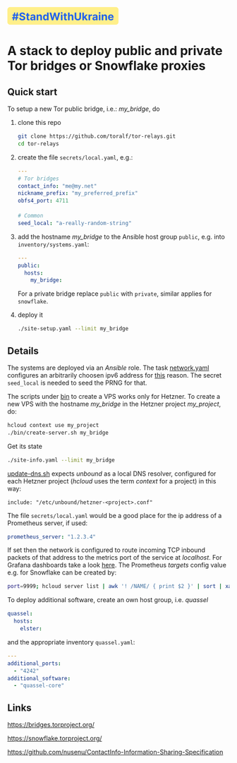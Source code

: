 [![StandWithUkraine](https://raw.githubusercontent.com/vshymanskyy/StandWithUkraine/main/badges/StandWithUkraine.svg)](https://github.com/vshymanskyy/StandWithUkraine/blob/main/docs/README.md)

# A stack to deploy public and private Tor bridges or Snowflake proxies

## Quick start

To setup a new Tor public bridge, i.e.: _my_bridge_, do

1. clone this repo

   ```bash
   git clone https://github.com/toralf/tor-relays.git
   cd tor-relays
   ```

1. create the file `secrets/local.yaml`, e.g.:

   ```yaml
   ---
   # Tor bridges
   contact_info: "me@my.net"
   nickname_prefix: "my_preferred_prefix"
   obfs4_port: 4711

   # Common
   seed_local: "a-really-random-string"
   ```

1. add the hostname _my_bridge_ to the Ansible host group `public`, e.g. into `inventory/systems.yaml`:

   ```yaml
   ---
   public:
     hosts:
       my_bridge:
   ```

   For a private bridge replace `public` with `private`, similar applies for `snowflake`.

1. deploy it

   ```bash
   ./site-setup.yaml --limit my_bridge
   ```

## Details

The systems are deployed via an _Ansible_ role.
The task [network.yaml](./playbooks/roles/setup/tasks/network.yaml)
configures an arbitrarily choosen ipv6 address for [this](./playbooks/roles/setup/tasks/network.yaml#L2) reason.
The secret `seed_local` is needed to seed the PRNG for that.

The scripts under [bin](./bin) to create a VPS works only for Hetzner.
To create a new VPS with the hostname _my_bridge_ in the Hetzner project _my_project_, do:

```bash
hcloud context use my_project
./bin/create-server.sh my_bridge
```

Get its state

```bash
./site-info.yaml --limit my_bridge
```

[update-dns.sh](./bin/update-dns.sh) expects _unbound_ as a local DNS resolver,
configured for each Hetzner project (_hcloud_ uses the term _context_ for a project) in this way:

```config
include: "/etc/unbound/hetzner-<project>.conf"
```

The file `secrets/local.yaml` would be a good place for the ip address of a Prometheus server, if used:

```yaml
prometheus_server: "1.2.3.4"
```

If set then the network is configured to route incoming TCP inbound packets of that address
to the metrics port of the service at _localhost_.
For Grafana dashboards take a look [here](https://github.com/toralf/torutils/tree/main/dashboards).
The Prometheus _targets_ config value e.g. for Snowflake can be created by:

```bash
port=9999; hcloud server list | awk '! /NAME/ { print $2 }' | sort | xargs | sed -e 's,^,[",' -e 's,$,:'$port'"],' -e 's, ,:'$port'"\, ",g'
```

To deploy additional software, create an own host group, i.e. _quassel_

```yaml
quassel:
  hosts:
    elster:
```

and the appropriate inventory `quassel.yaml`:

```yaml
---
additional_ports:
  - "4242"
additional_software:
  - "quassel-core"
```

## Links

https://bridges.torproject.org/

https://snowflake.torproject.org/

https://github.com/nusenu/ContactInfo-Information-Sharing-Specification
